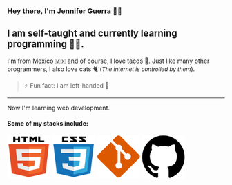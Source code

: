 ### Hey there, I'm Jennifer Guerra 👋🏼

## I am self-taught and currently learning programming 👩‍💻.

I'm from Mexico 🇲🇽 and of course, I love tacos 🌮. Just like many other programmers, I also love cats 🐈 (<span style="font-size: small;">_The internet is controlled by them_</span>).

> ⚡ Fun fact: I am left-handed 🫲

---

Now I'm learning web development.

#### Some of my stacks include:

<img src="/technologies/html5.svg" alt="HTML5" width="100" height="100">
<img src="/technologies/css3.svg" alt="CSS3" width="100" height="100">
<img src="/technologies/visual-studio-team-services-git-repository.svg" alt="Visual Studio Team Services Git Repository" width="100" height="100">
<img src="/technologies/github.svg" alt="GitHub" width="100" height="100">
